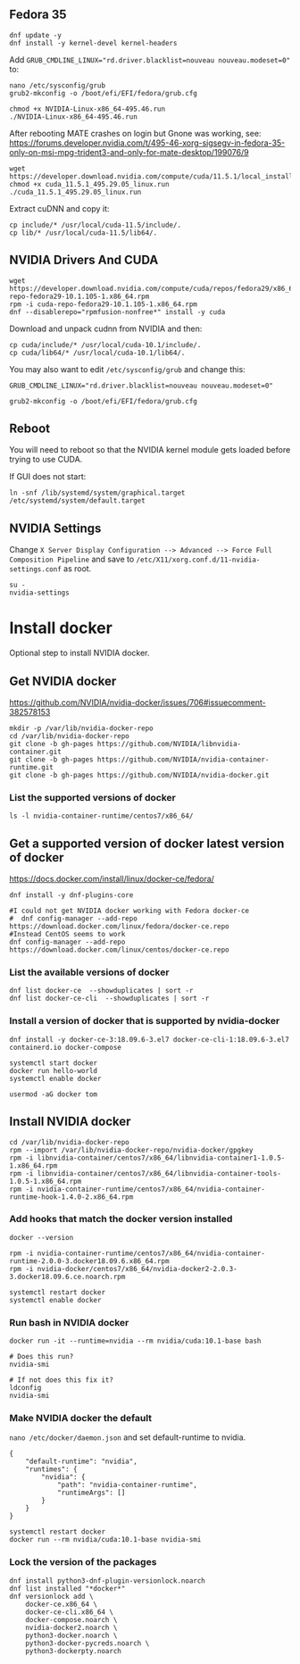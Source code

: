## Fedora 35
```
dnf update -y
dnf install -y kernel-devel kernel-headers

```

Add ```GRUB_CMDLINE_LINUX="rd.driver.blacklist=nouveau nouveau.modeset=0"``` to:
```
nano /etc/sysconfig/grub
grub2-mkconfig -o /boot/efi/EFI/fedora/grub.cfg

```

```
chmod +x NVIDIA-Linux-x86_64-495.46.run
./NVIDIA-Linux-x86_64-495.46.run

```

After rebooting MATE crashes on login but Gnone was working, see: https://forums.developer.nvidia.com/t/495-46-xorg-sigsegv-in-fedora-35-only-on-msi-mpg-trident3-and-only-for-mate-desktop/199076/9

```
wget https://developer.download.nvidia.com/compute/cuda/11.5.1/local_installers/cuda_11.5.1_495.29.05_linux.run
chmod +x cuda_11.5.1_495.29.05_linux.run
./cuda_11.5.1_495.29.05_linux.run

```

Extract cuDNN and copy it:
```
cp include/* /usr/local/cuda-11.5/include/.
cp lib/* /usr/local/cuda-11.5/lib64/.

```

## NVIDIA Drivers And CUDA

```
wget https://developer.download.nvidia.com/compute/cuda/repos/fedora29/x86_64/cuda-repo-fedora29-10.1.105-1.x86_64.rpm
rpm -i cuda-repo-fedora29-10.1.105-1.x86_64.rpm
dnf --disablerepo="rpmfusion-nonfree*" install -y cuda

```

Download and unpack cudnn from NVIDIA and then:
```
cp cuda/include/* /usr/local/cuda-10.1/include/.
cp cuda/lib64/* /usr/local/cuda-10.1/lib64/.

```

You may also want to edit ```/etc/sysconfig/grub``` and change this:
```
GRUB_CMDLINE_LINUX="rd.driver.blacklist=nouveau nouveau.modeset=0"

```
```
grub2-mkconfig -o /boot/efi/EFI/fedora/grub.cfg

```


## Reboot
You will need to reboot so that the NVIDIA kernel module gets loaded before trying to use CUDA.

If GUI does not start:
```
ln -snf /lib/systemd/system/graphical.target /etc/systemd/system/default.target

```

## NVIDIA Settings
Change ```X Server Display Configuration --> Advanced --> Force Full Composition Pipeline``` and save to ```/etc/X11/xorg.conf.d/11-nvidia-settings.conf``` as root.
```
su -
nvidia-settings

```

# Install docker
Optional step to install NVIDIA docker.

## Get NVIDIA docker 
https://github.com/NVIDIA/nvidia-docker/issues/706#issuecomment-382578153

```
mkdir -p /var/lib/nvidia-docker-repo 
cd /var/lib/nvidia-docker-repo
git clone -b gh-pages https://github.com/NVIDIA/libnvidia-container.git
git clone -b gh-pages https://github.com/NVIDIA/nvidia-container-runtime.git
git clone -b gh-pages https://github.com/NVIDIA/nvidia-docker.git

```

### List the supported versions of docker
```
ls -l nvidia-container-runtime/centos7/x86_64/

```

## Get a supported version of docker latest version of docker
https://docs.docker.com/install/linux/docker-ce/fedora/

```
dnf install -y dnf-plugins-core

#I could not get NVIDIA docker working with Fedora docker-ce
#  dnf config-manager --add-repo https://download.docker.com/linux/fedora/docker-ce.repo
#Instead CentOS seems to work
dnf config-manager --add-repo https://download.docker.com/linux/centos/docker-ce.repo

```

### List the available versions of docker
```
dnf list docker-ce  --showduplicates | sort -r
dnf list docker-ce-cli  --showduplicates | sort -r

```

### Install a version of docker that is supported by nvidia-docker
```
dnf install -y docker-ce-3:18.09.6-3.el7 docker-ce-cli-1:18.09.6-3.el7 containerd.io docker-compose

systemctl start docker
docker run hello-world
systemctl enable docker

usermod -aG docker tom

```

## Install NVIDIA docker
```
cd /var/lib/nvidia-docker-repo
rpm --import /var/lib/nvidia-docker-repo/nvidia-docker/gpgkey
rpm -i libnvidia-container/centos7/x86_64/libnvidia-container1-1.0.5-1.x86_64.rpm 
rpm -i libnvidia-container/centos7/x86_64/libnvidia-container-tools-1.0.5-1.x86_64.rpm 
rpm -i nvidia-container-runtime/centos7/x86_64/nvidia-container-runtime-hook-1.4.0-2.x86_64.rpm 

```

### Add hooks that match the docker version installed
```
docker --version

rpm -i nvidia-container-runtime/centos7/x86_64/nvidia-container-runtime-2.0.0-3.docker18.09.6.x86_64.rpm 
rpm -i nvidia-docker/centos7/x86_64/nvidia-docker2-2.0.3-3.docker18.09.6.ce.noarch.rpm 

systemctl restart docker
systemctl enable docker

```

### Run bash in NVIDIA docker
```
docker run -it --runtime=nvidia --rm nvidia/cuda:10.1-base bash

```

```
# Does this run?
nvidia-smi

# If not does this fix it?
ldconfig
nvidia-smi

```

### Make NVIDIA docker the default
```nano /etc/docker/daemon.json``` and set default-runtime to nvidia.
```
{
    "default-runtime": "nvidia",
    "runtimes": {
        "nvidia": {
            "path": "nvidia-container-runtime",
            "runtimeArgs": []
        }
    }
}

```

```
systemctl restart docker
docker run --rm nvidia/cuda:10.1-base nvidia-smi

```

### Lock the version of the packages
```
dnf install python3-dnf-plugin-versionlock.noarch
dnf list installed "*docker*"
dnf versionlock add \
    docker-ce.x86_64 \
    docker-ce-cli.x86_64 \
    docker-compose.noarch \
    nvidia-docker2.noarch \
    python3-docker.noarch \
    python3-docker-pycreds.noarch \
    python3-dockerpty.noarch

```
